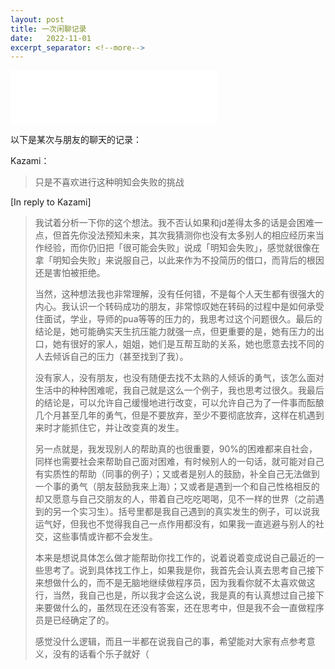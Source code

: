 ```yaml
---
layout: post
title: 一次闲聊记录
date:   2022-11-01
excerpt_separator: <!--more-->
---
```


<iframe frameborder="no" border="0" marginwidth="0" marginheight="0" width="330" height="86" src="//music.163.com/outchain/player?type=2&id=1476214037&auto=0&height=66"></iframe>

以下是某次与朋友的聊天的记录：

Kazami：

> 只是不喜欢进行这种明知会失败的挑战

[In reply to Kazami]

> 我试着分析一下你的这个想法。我不否认如果和jd差得太多的话是会困难一点，但首先你没法预知未来，其次我猜测你也没有太多别人的相应经历来当作经验，而你仍旧把「很可能会失败」说成「明知会失败」，感觉就很像在拿「明知会失败」来说服自己，以此来作为不投简历的借口，而背后的根因还是害怕被拒绝。
>
> 当然，这种想法我也非常理解，没有任何错，不是每个人天生都有很强大的内心。我认识一个转码成功的朋友，非常惊叹她在转码的过程中是如何承受住面试，学业，导师的pua等等的压力的，我思考过这个问题很久。最后的结论是，她可能确实天生抗压能力就强一点，但更重要的是，她有压力的出口，她有很好的家人，姐姐，她们是互帮互助的关系，她也愿意去找不同的人去倾诉自己的压力（甚至找到了我）。
>
> 没有家人，没有朋友，也没有随便去找不太熟的人倾诉的勇气，该怎么面对生活中的种种困难呢，我自己就是这么一个例子，我也思考过很久。我最后的结论是，可以允许自己缓慢地进行改变，可以允许自己为了一件事而酝酿几个月甚至几年的勇气，但是不要放弃，至少不要彻底放弃，这样在机遇到来时才能抓住它，并让改变真的发生。
>
> 另一点就是，我发现别人的帮助真的也很重要，90%的困难都来自社会，同样也需要社会来帮助自己面对困难，有时候别人的一句话，就可能对自己有实质性的帮助（同事的例子）；又或者是别人的鼓励，补全自己无法做到一个事的勇气（朋友鼓励我来上海）；又或者是遇到一个和自己性格相反的却又愿意与自己交朋友的人，带着自己吃吃喝喝，见不一样的世界（之前遇到的另一个实习生）。括号里都是我自己遇到的真实发生的例子，可以说我运气好，但我也不觉得我自己一点作用都没有，如果我一直逃避与别人的社交，这些事情或许都不会发生。
>
> 本来是想说具体怎么做才能帮助你找工作的，说着说着变成说自己最近的一些思考了。说到具体找工作上，如果我是你，我首先会认真去思考自己接下来想做什么的，而不是无脑地继续做程序员，因为我看你就不太喜欢做这行，当然，我自己也是，所以我才会这么说，我是真的有认真想过自己接下来要做什么的，虽然现在还没有答案，还在思考中，但是我不会一直做程序员是已经确定了的。
>
> 感觉没什么逻辑，而且一半都在说我自己的事，希望能对大家有点参考意义，没有的话看个乐子就好（